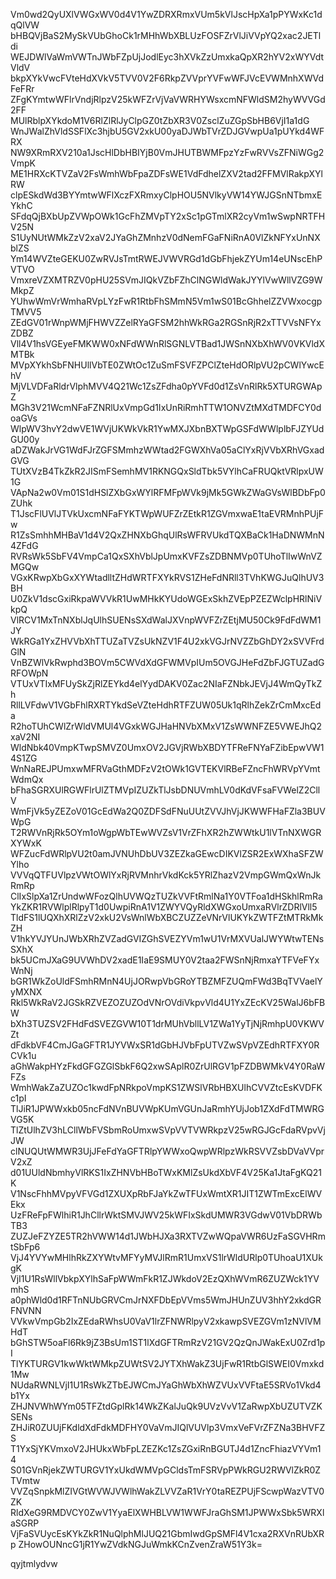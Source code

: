 Vm0wd2QyUXlVWGxWV0d4V1YwZDRXRmxVUm5kVlJscHpXa1pPYWxKc1dqQlVW
bHBQVjBaS2MySkVUbGhoCk1rMHhWbXBLUzFOSFZrVlJiVVpYQ2xac2JETldi
WEJDWlVaWmVWTnJWbFZpUjJodlEyc3hXVkZzUmxkaQpXR2hYV2xWYVdtVldV
bkpXYkVwcFVteHdXVkV5TVV0V2F6RkpZVVprYVFwWFJVcEVWMnhXWVdFeFRr
ZFgKYmtwWFlrVndjRlpzV25kWFZrVjVaVWRHYWsxcmNFWldSM2hyWVVGd2FF
MUlRblpXYkdoM1V6RlZlRlJyClpGZ0tZbXR3V0ZsclZuZGpSbHB6VjI1a1dG
WnJWalZhVldSSFlXc3hjbU5GV2xkU00yaDJWbTVrZDJGVwpUa1pUYkd4WFRX
NW9XRmRXV210a1JscHlDbHBIYjB0VmJHUTBWMFpzYzFwRVVsZFNiWGg2VmpK
ME1HRXcKTVZaV2FsWmhWbFpaZDFsWE1VdFdhelZXV2tad2FFMVlRakpXYlRW
clpESkdWd3BYYmtwWFlXczFXRmxyClpHOU5NVlkyVW14YWJGSnNTbmxEYkhC
SFdqQjBXbUpZVWpOWk1GcFhZMVpTY2xSc1pGTmlXR2cyVm1wSwpNRTFHV25N
S1UyNUtWMkZzV2xaV2JYaGhZMnhzV0dNemFGaFNiRnA0VlZkNFYxUnNXblZS
Ym14WVZteGEKU0ZwRVJsTmtRWEJVWVRGd1dGbFhjekZYUm14eUNscEhPVTVO
VmxreVZXMTRZV0pHU25SVmJIQkVZbFZhClNGWldWakJYYlVwWllVZG9WMkpZ
YUhwWmVrWmhaRVpLYzFwR1RtbFhSMmN5Vm1wS01BcGhhelZZVWxocgpTMVV5
ZEdGV01rWnpWMjFHWVZZelRYaGFSM2hhWkRGa2RGSnRjR2xTTVVsNFYxZDBZ
Vll4V1hsVGEyeFMKWW0xNFdWWnRlSGNLVTBad1JWSnNXbXhWV0VKVldXMTBk
MVpXYkhSbFNHUllVbTE0ZWtOc1ZuSmFSVFZPClZteHdORlpVU2pCWlYwcEhV
MjVLVDFaRldrVlphMVV4Q21Wc1ZsZFdha0pYVFd0d1ZsVnRlRk5XTURGWApZ
MGh3V21WcmNFaFZNRlUxVmpGd1IxUnRiRmhTTW1ONVZtMXdTMDFCY0doaGVs
WlpWV3hvY2dwVE1WVjUKWkVkR1YwMXJXbnBXTWpGSFdWWlplbFJZYUdGU00y
aDZWakJrVG1WdFJrZGFSMmhzWWtad2FGWXhVa05aClYxRjVVbXRhVGxadGVG
TUtXVzB4TkZkR2JISmFSemhMV1RKNGQxSldTbk5VYlhCaFRUQktVRlpxUW1G
VApNa2w0Vm01S1dHSlZXbGxWYlRFMFpWVk9jMk5GWkZWaGVsWlBDbFp0ZUhk
T1JscFlUVlJTVkUxcmNFaFYKTWpWUFZrZEtkR1ZGVmxwaE1taEVRMnhPUjFw
R1ZsSmhhMHBaV1d4V2QxZHNXbGhqUlRsWFRVUkdTQXBaCk1HaDNWMnN4ZFdG
RVRsWk5SbFV4VmpCa1QxSXhVblJpUmxKVFZsZDBNMVp0TUhoTlIwWnVZMGQw
VGxKRwpXbGxXYWtadlltZHdWRTFXYkRVS1ZHeFdNRll3TVhKWGJuQlhUV3BH
U0ZkV1dscGxiRkpaWVVkR1UwMHkKYUdoWGExSkhZVEpPZEZWclpHRlNiVkpQ
VlRCV1MxTnNXblJqUlhSUENsSXdWalJXVnpWVFZrZEtjMU50Ck9FdFdWM1JY
WkRGa1YxZHVVbXhTTUZaTVZsUkNZV1F4U2xkVGJrNVZZbGhDY2xSVVFrdGlN
VnBZWlVkRwphd3BOVm5CWVdXdGFWMVpIUm5OVGJHeFdZbFJGTUZadGRFOWpN
VTUxVTIxMFUySkZjRlZEYkd4elYydDAKV0Zac2NIaFZNbkJEVjJ4WmQyTkZh
RllLVFdwV1VGbFhlRXRTYkdSeVZteHdhRTFZUW05Uk1qRlhZekZrCmMxcEda
R2hoTUhCWlZrWldVMUl4VGxkWGJHaHNVbXMxV1ZsWWNFZE5VWEJhQ2xaV2NI
WldNbk40VmpKTwpSMVZ0UmxOV2JGVjRWbXBDYTFReFNYaFZibEpwVW14S1ZG
WnNaREJPUmxwMFRVaGthMDFzV2tOWk1GVTEKVlRBeFZncFhWRVpYVmtWdmQx
bFhaSGRXUlRGWFlrUlZTMVpIZUZkTlJsbDNUVmhLV0dKdVFsaFVWelZ2CllV
WmFjVk5yZEZoV01GcEdWa2Q0ZDFSdFNuUUtZVVJhVjJKWWFHaFZla3BUVWpG
T2RWVnRjRk5OYm1oWgpWbTEwWVZsV1VrZFhXR2hZWWtkU1lVTnNXWGRXYWxK
WFZucFdWRlpVU2t0amJVNUhDbUV3ZEZkaGEwcDIKVlZSR2ExWXhaSFZWYlho
VVVqQTFUVlpzVWtOWlYxRjRVMnhrVkdKck5YRlZhazV2VmpGWmQxWnJkRmRp
ClIxSlpXa1ZrUndwWFozQlhUVWQzTUZkVVFtRmlNa1Y0VTFoa1dHSkhlRmRa
YkZKR1RVWlplRlpyT1d0UwpiRnA1V1ZWYVQyRldXWGxoUmxaRVlrZDRlVll5
TldFS1lUQXhXRlZzV2xkU2VsWnlWbXBCZUZZeVNrVlUKYkZWTFZtMTRkMkZH
V1hkYVJYUnJWbXRhZVZadGVIZGhSVEZYVm1wU1VrMXVUalJWYWtwTENsSXhX
bk5UCmJXaG9UVWhDV2xadE1IaE9SMUY0V2taa2FWSnNjRmxaYTFVeFYxWnNj
bGR1WkZoUldFSmhRMnN4UjJORwpVbGRoYTBZMFZUQmFWd3BqTVVaelYyMXNX
Rkl5WkRaV2JGSkRZVEZOZUZOdVNrOVdiVkpvVld4U1YxZEcKV25WalJ6bFBW
bXh3TUZSV2FHdFdSVEZGVW10T1drMUhVbllLV1ZWa1YyTjNjRmhpU0VKWVZt
dFdkbVF4CmJGaGFTR1JYVWxSR1dGbHJVbFpUTVZwSVpVZEdhRTFXY0RCVk1u
aGhWakpHYzFkdGFGZGlSbkF6Q2xwSAplR0ZrUlRGV1pFZDBWMkV4Y0RaWFZs
WmhWakZaZUZOc1kwdFpNRkpoVmpKS1ZWSlVRbHBXUlhCVVZtcEsKVDFKc1pI
TlJiR1JPWWxkb05ncFdNVnBUVWpKUmVGUnJaRmhYUjJob1ZXdFdTMWRGVG5K
TlZtUlhZV3hLCllWbFVSbmRoUmxwSVpVVTVWRkpzV25wRGJGcFdaRVpvVjJW
clNUQUtWMWR3UjJFeFdYaGFTRlpYWWxoQwpWRlpzWkRSVVZsbDVaVVprV2xZ
d01UUldNbmhyVlRKS1IxZHNVbHBoTWxKMlZsUkdXbVF4V25Ka1JtaFgKQ21K
V1NscFhhMVpyVFVGd1ZXUXpRbFJaYkZwTFUxWmtXR1JIT1ZWTmExcElWVEkx
UzFReFpFWlhiR1JhCllrWktSMVJWV25kWFIxSkdUMWR3VGdwV01VbDRWbTB3
ZUZJeFZYZE5TR2hVWW14d1JWbHJXa3RXTVZwWQpaVWR6UzFaSGVHRmtSbFp6
VjJ4YVYwMHlhRkZXYWtvMFYyMVJlRmR1UmxVS1lrWldURlp0TUhoaU1XUkgK
VjI1U1RsWllVbkpXYlhSaFpWWmFkR1ZJWkdoV2EzQXhWVmR6ZUZWck1YVmhS
a0phWld0d1RFTnNUbGRVCmJrNXFDbEpVVms5WmJHUnZUV3hhY2xkdGRFNVNN
VVkwVmpGb2IxZEdaRWhsU0VaV1lrZFNWRlpyV2xkawpSVEZGVm1zNVlVMHdT
bGhSTW5oaFl6Rk9jZ3BsUm1ST1lXdGFTRmRzV21GV2QzQnJWakExU0Zrd1pI
TlYKTURGV1kwWktWMkpZUWtSV2JYTXhWakZ3UjFwR1RtbGlSWEI0Vmxkd1Mw
NUdaRWNLVjI1U1RsWkZTbEJWCmJYaGhWbXhWZVUxVVFtaE5SRVo1Vkd4b1Yx
ZHJNVWhWYm05TFZtdGplRk14WkZKalJuQk9UVzVvV1ZaRwpXbUZUTVZKSENs
ZHJiR0ZUUjFKdldXdFdkMDFHY0VaVmJIQlVUVlp3VmxVeFVrZFZNa3BHVFZS
T1YxSjYKVmxoV2JHUkxWbFpLZEZKc1ZsZGxiRnBGUTJ4d1ZncFhiazVYVm14
S01GVnRjekZWTURGV1YxUkdWMVpGCldsTmFSRVpPWkRGU2RWVlZkR0ZTVmtw
VVZqSnpkMlZIVGtWVWJVWlhWakZLVVZaR1VrY0taREZPUjFScwpWazVTV0ZK
RldXeG9RMDVCY0ZwV1YyaElXWHBLVW1WWFJraGhSM1JPWWxSbk5WRXlaSGRP
VjFaSVUycEsKYkZkR1NuQlphMlJUQ21GbmIwdGpSMFl4V1cxa2RXVnRUbXRp
ZHowOUNncG1jR1YwZVdkNGJuWmkKCnZvenZraW51Y3k=

qyjtmlydvw